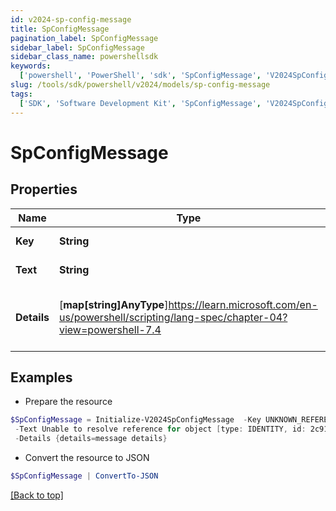 ```yaml
---
id: v2024-sp-config-message
title: SpConfigMessage
pagination_label: SpConfigMessage
sidebar_label: SpConfigMessage
sidebar_class_name: powershellsdk
keywords:
  ['powershell', 'PowerShell', 'sdk', 'SpConfigMessage', 'V2024SpConfigMessage']
slug: /tools/sdk/powershell/v2024/models/sp-config-message
tags:
  ['SDK', 'Software Development Kit', 'SpConfigMessage', 'V2024SpConfigMessage']
---
```


# SpConfigMessage

## Properties

| Name | Type | Description | Notes |
| --- | --- | --- | --- |
| **Key** | **String** | Message key. | [required] |
| **Text** | **String** | Message text. | [required] |
| **Details** | [**map[string]AnyType**]https://learn.microsoft.com/en-us/powershell/scripting/lang-spec/chapter-04?view=powershell-7.4 | Message details if any, in key:value pairs. | [required] |

## Examples

- Prepare the resource

```powershell
$SpConfigMessage = Initialize-V2024SpConfigMessage  -Key UNKNOWN_REFERENCE_RESOLVER `
 -Text Unable to resolve reference for object [type: IDENTITY, id: 2c91808c746e9c9601747d6507332ecz, name: random identity] `
 -Details {details=message details}
```

- Convert the resource to JSON

```powershell
$SpConfigMessage | ConvertTo-JSON
```

[[Back to top]](#)

